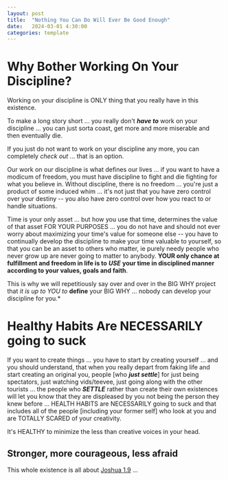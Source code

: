 ```yaml
---
layout: post
title:  "Nothing You Can Do Will Ever Be Good Enough"
date:   2024-03-01 4:30:00
categories: template
---
```



# Why Bother Working On Your Discipline?

Working on your discipline is ONLY thing that you really have in this existence.

To make a long story short ... you really don't ***have to*** work on your discipline ... you can just sorta coast, get more and more miserable and then eventually die.

If you just do not want to work on your discipline any more, you can completely *check out* ... that is an option.

Our work on our discipline is what defines our lives ... if you want to have a modicum of freedom, you must have discipline to fight and die fighting for what you believe in. Without discipline, there is no freedom ... you're just a product of some induced whim ... it's not just that you have zero control over your destiny -- you also have zero control over how you react to or handle situations. 

Time is your only asset ... but how you use that time, determines the value of that asset FOR YOUR PURPOSES ... you do not have and should not ever worry about maximizing your time's value for someone else -- you have to continually develop the discipline to make your time valuable to yourself, so that you can be an asset to others who matter, ie purely needy people who never grow up are never going to matter to anybody. **YOUR only chance at fulfillment and freedom in life is to** ***USE*** **your time in disciplined manner according to your values, goals and faith**. 

This is why we will repetitiously say over and over in the BIG WHY project that *it is up to YOU to* **define** your BIG WHY ... nobody can develop your discipline for you.*


# Healthy Habits Are NECESSARILY going to suck

If you want to create things ... you have to start by creating yourself ... and you should understand, that when you really depart from faking life and start creating an original you, people [who ***just settle***] for just being spectators, just watching vids/teevee, just going along with the other tourists ... the people who ***SETTLE*** rather than create their own existences will let you know that they are displeased by you not being the person they knew before ... HEALTH HABITS are NECESSARILY going to suck and that includes all of the people [including your former self] who look at you and are TOTALLY SCARED of your creativity. 

It's HEALTHY to minimize the less than creative voices in your head. 

## Stronger, more courageous, less afraid

This whole existence is all about [Joshua 1.9](https://www.biblestudytools.com/joshua/1-9-compare.html) ...
